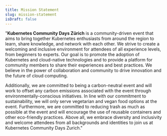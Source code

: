 ```yaml
---
title: Mission Statement
slug: mission-statement
isDraft: false
---
```


"**Kubernetes Community Days Zürich** is a community-driven event that aims to bring together Kubernetes enthusiasts from around the region to learn, share knowledge, and network with each other. We strive to create a welcoming and inclusive environment for attendees of all experience levels, from beginners to experts. Our goal is to promote the adoption of Kubernetes and cloud-native technologies and to provide a platform for community members to share their experiences and best practices. We believe in the power of collaboration and community to drive innovation and the future of cloud computing.

Additionally, we are committed to being a carbon-neutral event and will work to offset any carbon emissions associated with the event through environmentally-conscious initiatives. In line with our commitment to sustainability, we will only serve vegetarian and vegan food options at the event. Furthermore, we are committed to reducing trash as much as possible at the event and will encourage the use of reusable containers and other eco-friendly practices. Above all, we embrace diversity and inclusivity and welcome attendees from all backgrounds and identities to join us at Kubernetes Community Days Zurich."
